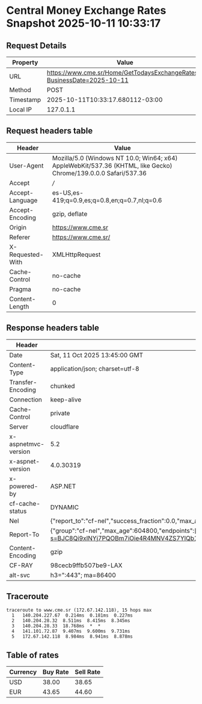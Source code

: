 # Central Money Exchange Rates Snapshot 2025-10-11 10:33:17
## Request Details

| Property | Value |
|----------|-------|
| URL | https://www.cme.sr/Home/GetTodaysExchangeRates/?BusinessDate=2025-10-11 |
| Method | POST |
| Timestamp | 2025-10-11T10:33:17.680112-03:00 |
| Local IP | 127.0.1.1 |
    
## Request headers table

| Header | Value |
|--------|-------|
| User-Agent | Mozilla/5.0 (Windows NT 10.0; Win64; x64) AppleWebKit/537.36 (KHTML, like Gecko) Chrome/139.0.0.0 Safari/537.36 |
| Accept | */* |
| Accept-Language | es-US,es-419;q=0.9,es;q=0.8,en;q=0.7,nl;q=0.6 |
| Accept-Encoding | gzip, deflate |
| Origin | https://www.cme.sr |
| Referer | https://www.cme.sr/ |
| X-Requested-With | XMLHttpRequest |
| Cache-Control | no-cache |
| Pragma | no-cache |
| Content-Length | 0 |

    
## Response headers table
| Header | Value |
|--------|-------|
| Date | Sat, 11 Oct 2025 13:45:00 GMT |
| Content-Type | application/json; charset=utf-8 |
| Transfer-Encoding | chunked |
| Connection | keep-alive |
| Cache-Control | private |
| Server | cloudflare |
| x-aspnetmvc-version | 5.2 |
| x-aspnet-version | 4.0.30319 |
| x-powered-by | ASP.NET |
| cf-cache-status | DYNAMIC |
| Nel | {"report_to":"cf-nel","success_fraction":0.0,"max_age":604800} |
| Report-To | {"group":"cf-nel","max_age":604800,"endpoints":[{"url":"https://a.nel.cloudflare.com/report/v4?s=BJC8Qi9xINYj7PQOBm7iOie4R4MNV4ZS7YlQb13%2BA%2FFr1J34A%2BkKU4Tmqy0cOL501%2F2nwZZ0jySs%2BxYG4Df71a6zsWa0Ez2JlMY%3D"}]} |
| Content-Encoding | gzip |
| CF-RAY | 98cecb9ffb507be9-LAX |
| alt-svc | h3=":443"; ma=86400 |

## Traceroute 

```
traceroute to www.cme.sr (172.67.142.118), 15 hops max
  1   140.204.227.67  0.214ms  0.181ms  0.227ms 
  2   140.204.28.32  8.511ms  8.415ms  8.345ms 
  3   140.204.28.33  18.768ms  *  * 
  4   141.101.72.87  9.407ms  9.600ms  9.731ms 
  5   172.67.142.118  8.984ms  8.941ms  8.878ms 

```


## Table of rates

| Currency | Buy Rate | Sell Rate |
|----------|----------|-----------|
| USD | 38.00 | 38.65 |
| EUR | 43.65 | 44.60 |
